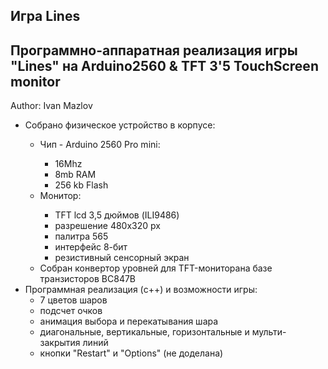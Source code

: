 ## Игра Lines
<h2>Программно-аппаратная реализация игры "Lines" на Arduino2560 & TFT 3'5 TouchScreen monitor</h2>
Author: Ivan Mazlov
<ul>
<li>Собрано физическое устройство в корпусе:</li>
  <ul>
    <li>Чип - Arduino 2560 Pro mini:</li>
      <ul>
        <li>16Mhz</li>
        <li>8mb RAM</li>
        <li>256 kb Flash</li>
      </ul>
    <li>Монитор:</li>
      <ul>
        <li>TFT lcd 3,5 дюймов (ILI9486)</li>
        <li>разрешение 480x320 px</li>
        <li>палитра 565</li>
        <li>интерфейс 8-бит</li>
        <li>резистивный сенсорный экран</li>
      </ul>
    <li>Собран конвертор уровней для TFT-мониторана базе транзисторов BC847B</li>
  </ul>

<li>Программная реализация (c++) и возможности игры:
  <ul>
    <li>7 цветов шаров</li>
    <li>подсчет очков</li>
    <li>анимация выбора и перекатывания шара</li>
    <li>диагональные, вертикальные, горизонтальные и мульти-закрытия линий</li>
    <li>кнопки "Restart" и "Options" (не доделана)</li>
  </ul>
</li>
</ul>
